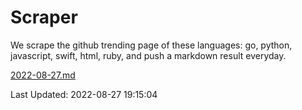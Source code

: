 # Scraper

We scrape the github trending page of these languages: go, python, javascript, swift, html, ruby, and push a markdown result everyday.

[2022-08-27.md](https://github.com/henson/Scraper/blob/master/2022-08-27.md)

Last Updated: 2022-08-27 19:15:04